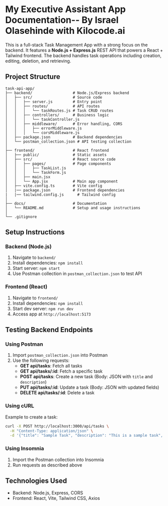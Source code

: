 # My Executive Assistant App Documentation-- By Israel Olasehinde with Kilocode.ai 

This is a full-stack Task Management App with a strong focus on the backend. It features a **Node.js + Express.js** REST API that powers a React + Tailwind frontend. The backend handles task operations including creation, editing, deletion, and retrieving.


## Project Structure

```
task-api-app/
├── backend/                  # Node.js/Express backend
│   ├── src/                  # Source code
│   │   ├── server.js         # Entry point
│   │   ├── routes/           # API routes
│   │   │   └── taskRoutes.js # Task CRUD routes
│   │   ├── controllers/      # Business logic
│   │   │   └── taskController.js
│   │   ├── middleware/       # Error handling, CORS
│   │   │   ├── errorMiddleware.js
│   │   │   └── corsMiddleware.js
│   ├── package.json          # Backend dependencies
│   └── postman_collection.json # API testing collection
│
├── frontend/                 # React frontend
│   ├── public/               # Static assets
│   ├── src/                  # React source code
│   │   ├── pages/            # Page components
│   │   │   ├── TaskList.js
│   │   │   └── TaskForm.js
│   │   ├── main.jsx          
│   │   └── App.jsx           # Main app component
│   ├── vite.config.ts        # Vite config
│   |── package.json          # Frontend dependencies
|   |── tailwind.config.js      # Tailwind config
│
├── docs/                     # Documentation
│   └── README.md             # Setup and usage instructions
│
└── .gitignore
```

## Setup Instructions

### Backend (Node.js)
1. Navigate to `backend/`
2. Install dependencies: `npm install`
3. Start server: `npm start`
4. Use Postman collection in `postman_collection.json` to test API

### Frontend (React)
1. Navigate to `frontend/`
2. Install dependencies: `npm install`
3. Start dev server: `npm run dev`
4. Access app at `http://localhost:5173`

## Testing Backend Endpoints

### Using Postman
1. Import `postman_collection.json` into Postman
2. Use the following requests:
   - **GET api/tasks**: Fetch all tasks
   - **GET api/tasks/:id**: Fetch a specific task
   - **POST api/tasks**: Create a new task (Body: JSON with `title` and `description`)
   - **PUT api/tasks/:id**: Update a task (Body: JSON with updated fields)
   - **DELETE api/tasks/:id**: Delete a task

### Using cURL
Example to create a task:
```bash
curl -X POST http://localhost:3000/api/tasks \
  -H "Content-Type: application/json" \
  -d '{"title": "Sample Task", "description": "This is a sample task", "dueDate": "yyyy--mm-dd",  "completed": "false"}'
```

### Using Insomnia
1. Import the Postman collection into Insomnia
2. Run requests as described above

## Technologies Used
- Backend: Node.js, Express, CORS
- Frontend: React, Vite, Tailwind CSS, Axios
